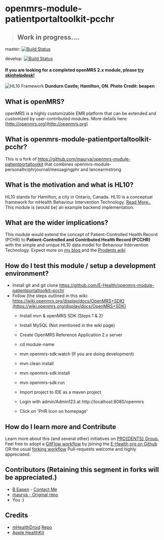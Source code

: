 # openmrs-module-patientportaltoolkit-pcchr

> ## Work in progress.... 

master: [![Build Status](https://travis-ci.org/E-Health/openmrs-module-patientportaltoolkit-pcchr.svg?branch=master)](https://travis-ci.org/E-Health/openmrs-module-patientportaltoolkit-pcchr)

develop: [![Build Status](https://travis-ci.org/E-Health/openmrs-module-patientportaltoolkit-pcchr.svg?branch=develop)](https://travis-ci.org/E-Health/openmrs-module-patientportaltoolkit-pcchr)



#### If you are looking for a completed openMRS 2.x module, please [try skinhelpdesk!](https://github.com/dermatologist/openmrs-module-skinhelpdesk)

![HL10 Framework](https://raw.github.com/E-Health/openmrs-module-patientportaltoolkit-pcchr/master/docs/hl10-github.png)
**Dundurn Castle; Hamilton, ON. Photo Credit: beapen**

## What is openMRS?

openMRS is a highly customizable EMR platform that can be extended and customized by user-contributed modules. More details here: [http://openmrs.org](http://openmrs.org)

## What is openmrs-module-patientportaltoolkit-pcchr?

This is a fork of https://github.com/maurya/openmrs-module-patientportaltoolkit that combines openmrs-module-personalhr/phrjournal/messagingphr and lancearmstrong

## What is the motivation and what is HL10?

HL10 stands for Hamilton, a city in Ontario, Canada. HL10 is a conceptual framework for mHealth Behaviour Intervention Technology. [Read More..](http://nuchange.ca/2015/10/hl10-what-is-it.html)
This module is (would be) an example backend implementation.

## What are the wider implications?

This module would extend the concept of Patient-Controlled Health Record (PCHR) to **Patient-Controlled and Contributed Health Record (PCCHR)** with the simple and unique HL10 data model for Behaviour Intervention Technology. 
Expect more on [my blog ](http://nuchange.ca) and the [Prodents wiki](http://wiki.prodents.com)

## How do I test this module / setup a development environment?
- Install git and git clone https://github.com/E-Health/openmrs-module-patientportaltoolkit-pcchr
- Follow [the steps outlined in this wiki: https://wiki.openmrs.org/display/docs/OpenMRS+SDK](https://wiki.openmrs.org/display/docs/OpenMRS+SDK)
	- Install mvn & openMRS SDK (Steps 1 & 2)
	- Install MySQL (Not mentioned in the wiki page)
	- Create OpenMRS Reference Application 2.x server
	- cd module-name
	- mvn openmrs-sdk:watch  (If you are doing development)
	- mvn clean install
	- mvn openmrs-sdk:install
	- mvn openmrs-sdk:run
	- Import project to IDE as a maven project

	- Login with admin/Admin123 at http://localhost:8080/openmrs
	- Click on 'PHR Icon on homepage'


## How do I learn more and Contribute

Learn more about this (and several other) initiatives on [PRO{DENTS} Group.](http://prodents.com)
Feel free to adopt a [GitFlow workflow](https://www.atlassian.com/git/tutorials/comparing-workflows/gitflow-workflow) by joining the [E-Health org on Github](https://github.com/E-Health) OR the usual [forking workflow](https://www.atlassian.com/git/tutorials/comparing-workflows/forking-workflow)
Pull-requests welcome and highly appreciated.
  
## Contributors (Retaining this segment in forks will be appreciated.)

- [B Eapen](http://nuchange.ca) - [Contact Me](http://nuchange.ca/contact)
- [maurya - Original repo](https://github.com/maurya)
- You :)

## Credits

- [mHealthDroid](http://link.springer.com/chapter/10.1007%2F978-3-319-13105-4_14) [Repo](https://github.com/mHealthTechnologies/mHealthDroid)
- [Apple HealthKit](https://developer.apple.com/healthkit/)